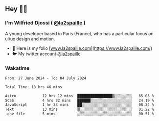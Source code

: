 ## Hey 👋🏾
### I'm Wilfried Djossi ( <a href="https://twitter.com/la2spaille/" target="_blank">@la2spaille</a> )
A young developer based in Paris (France), who has a particular focus on ui/ux design and motion.

- 🎨 Here is my folio [www.la2spaille.com](https://www.la2spaille.com/)
- 🐦 My twitter account [@la2spaille](https://twitter.com/la2spaille/)

### Wakatime
<!--START_SECTION:waka-->

```txt
From: 27 June 2024 - To: 04 July 2024

Total Time: 18 hrs 46 mins

Astro            12 hrs 12 mins  ████████████████▒░░░░░░░░   65.03 %
SCSS             4 hrs 32 mins   ██████░░░░░░░░░░░░░░░░░░░   24.19 %
JavaScript       1 hr 33 mins    ██░░░░░░░░░░░░░░░░░░░░░░░   08.34 %
Text             13 mins         ▒░░░░░░░░░░░░░░░░░░░░░░░░   01.22 %
.env file        5 mins          ░░░░░░░░░░░░░░░░░░░░░░░░░   00.51 %
```

<!--END_SECTION:waka-->
<!--
**la2spaille/la2spaille** is a ✨ _special_ ✨ repository because its `README.md` (this file) appears on your GitHub profile.

Here are some ideas to get you started:

- 🔭 I’m currently working on ...
- 🌱 I’m currently learning ...
- 👯 I’m looking to collaborate on ...
- 🤔 I’m looking for help with ...
- 💬 Ask me about ...
- 📫 How to reach me: ...
- 😄 Pronouns: ...
- ⚡ Fun fact: ...
-->

